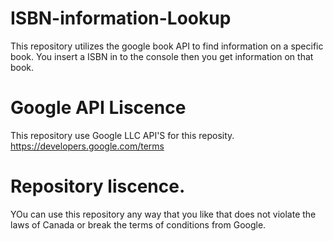 # ISBN-information-Lookup
This repository utilizes the google book API to find information on a specific book. You insert a ISBN in to the console then you get information on that book.

# Google API Liscence
This repository use Google LLC API'S for this reposity. https://developers.google.com/terms

# Repository liscence.
YOu can use this repository any way that you like that does not violate the laws of Canada or break the terms of conditions from Google.
